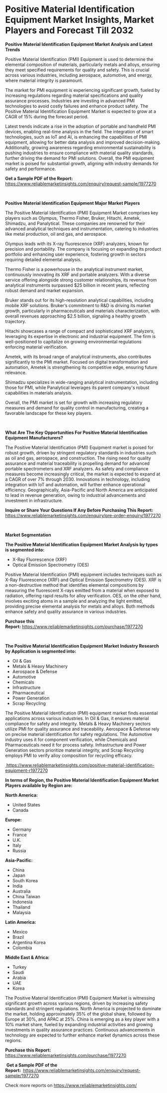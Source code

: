 <p><h1>Positive Material Identification Equipment Market Insights, Market Players and Forecast Till 2032</h1></p><p><strong>Positive Material Identification Equipment Market Analysis and Latest Trends</strong></p>
<p><p>Positive Material Identification (PMI) Equipment is used to determine the elemental composition of materials, particularly metals and alloys, ensuring they meet specified requirements for quality and safety. This is crucial across various industries, including aerospace, automotive, and energy, where material integrity is paramount. </p><p>The market for PMI equipment is experiencing significant growth, fueled by increasing regulations regarding material specifications and quality assurance processes. Industries are investing in advanced PMI technologies to avoid costly failures and enhance product safety. The Positive Material Identification Equipment Market is expected to grow at a CAGR of 15% during the forecast period. </p><p>Latest trends indicate a rise in the adoption of portable and handheld PMI devices, enabling real-time analysis in the field. The integration of smart technologies, such as IoT and AI, is enhancing the capabilities of PMI equipment, allowing for better data analysis and improved decision-making. Additionally, growing awareness regarding environmental sustainability is pushing industries to ensure compliance with material quality standards, further driving the demand for PMI solutions. Overall, the PMI equipment market is poised for substantial growth, aligning with industry demands for safety and performance.</p></p>
<p><strong>Get a Sample PDF of the Report:&nbsp;</strong> <a href="https://www.reliablemarketinsights.com/enquiry/request-sample/1977270?utm_campaign=2287&utm_medium=2&utm_source=Github&utm_content=ia&utm_term=20022025&utm_id=positive-material-identification-equipment">https://www.reliablemarketinsights.com/enquiry/request-sample/1977270</a></p>
<p>&nbsp;</p>
<p><strong>Positive Material Identification Equipment Major Market Players</strong></p>
<p><p>The Positive Material Identification (PMI) Equipment Market comprises key players such as Olympus, Thermo Fisher, Bruker, Hitachi, Ametek, Shimadzu, and Panalytical. These companies are renowned for their advanced analytical techniques and instrumentation, catering to industries like metal production, oil and gas, and aerospace.</p><p>Olympus leads with its X-ray fluorescence (XRF) analyzers, known for precision and portability. The company is focusing on expanding its product portfolio and enhancing user experience, fostering growth in sectors requiring detailed elemental analysis.</p><p>Thermo Fisher is a powerhouse in the analytical instrument market, continuously innovating its XRF and portable analyzers. With a diverse service offering alongside strong customer relationships, its revenue from analytical instruments surpassed $25 billion in recent years, reflecting robust demand and market expansion.</p><p>Bruker stands out for its high-resolution analytical capabilities, including mobile XRF solutions. Bruker’s commitment to R&D is driving its market growth, particularly in pharmaceuticals and materials characterization, with overall revenues approaching $2.5 billion, signaling a healthy growth trajectory.</p><p>Hitachi showcases a range of compact and sophisticated XRF analyzers, leveraging its expertise in electronic and industrial equipment. The firm is well-positioned to capitalize on growing environmental regulations enforcing material verification.</p><p>Ametek, with its broad range of analytical instruments, also contributes significantly to the PMI market. Focused on digital transformation and automation, Ametek is strengthening its competitive edge, ensuring future relevance.</p><p>Shimadzu specializes in wide-ranging analytical instrumentation, including those for PMI, while Panalytical leverages its parent company's robust capabilities in materials analysis.</p><p>Overall, the PMI market is set for growth with increasing regulatory measures and demand for quality control in manufacturing, creating a favorable landscape for these key players.</p></p>
<p>&nbsp;</p>
<p><strong>What Are The Key Opportunities For Positive Material Identification Equipment Manufacturers?</strong></p>
<p><p>The Positive Material Identification (PMI) Equipment market is poised for robust growth, driven by stringent regulatory standards in industries such as oil and gas, aerospace, and construction. The rising need for quality assurance and material traceability is propelling demand for advanced portable spectrometers and XRF analyzers. As safety and compliance measures become increasingly critical, the market is expected to expand at a CAGR of over 7% through 2030. Innovations in technology, including integration with IoT and automation, will further enhance operational efficiency. Geographically, Asia-Pacific and North America are anticipated to lead in revenue generation, owing to industrial advancements and investment in infrastructure.</p></p>
<p><strong>Inquire or Share Your Questions If Any Before Purchasing This Report:</strong> <a href="https://www.reliablemarketinsights.com/enquiry/pre-order-enquiry/1977270?utm_campaign=2287&utm_medium=2&utm_source=Github&utm_content=ia&utm_term=20022025&utm_id=positive-material-identification-equipment">https://www.reliablemarketinsights.com/enquiry/pre-order-enquiry/1977270</a></p>
<p>&nbsp;</p>
<p><strong>Market Segmentation</strong></p>
<p><strong>The Positive Material Identification Equipment Market Analysis by types is segmented into:</strong></p>
<p><ul><li>X-Ray Fluorescence (XRF)</li><li>Optical Emission Spectrometry (OES)</li></ul></p>
<p><p>Positive Material Identification (PMI) equipment includes techniques such as X-Ray Fluorescence (XRF) and Optical Emission Spectrometry (OES). XRF is a non-destructive method that identifies elemental compositions by measuring the fluorescent X-rays emitted from a material when exposed to radiation, offering rapid results for alloy verification. OES, on the other hand, involves exciting atoms in a sample and analyzing the light emitted, providing precise elemental analysis for metals and alloys. Both methods enhance safety and quality assurance in various industries.</p></p>
<p><strong>Purchase this Report:&nbsp;</strong><a href="https://www.reliablemarketinsights.com/purchase/1977270?utm_campaign=2287&utm_medium=2&utm_source=Github&utm_content=ia&utm_term=20022025&utm_id=positive-material-identification-equipment">https://www.reliablemarketinsights.com/purchase/1977270</a></p>
<p>&nbsp;</p>
<p><strong>The Positive Material Identification Equipment Market Industry Research by Application is segmented into:</strong></p>
<p><ul><li>Oil & Gas</li><li>Metals & Heavy Machinery</li><li>Aerospace & Defense</li><li>Automotive</li><li>Chemicals</li><li>Infrastructure</li><li>Pharmaceutical</li><li>Power Generation</li><li>Scrap Recycling</li></ul></p>
<p><p>The Positive Material Identification (PMI) equipment market finds essential applications across various industries. In Oil & Gas, it ensures material compliance for safety and integrity. Metals & Heavy Machinery sectors utilize PMI for quality assurance and traceability. Aerospace & Defense rely on precise material identification for safety regulations. The Automotive industry uses it for component verification, while Chemicals and Pharmaceuticals need it for process safety. Infrastructure and Power Generation sectors prioritize material integrity, and Scrap Recycling employs PMI to verify alloy composition for recycling efficacy.</p></p>
<p><a href="https://www.reliablemarketinsights.com/positive-material-identification-equipment-r1977270?utm_campaign=2287&utm_medium=2&utm_source=Github&utm_content=ia&utm_term=20022025&utm_id=positive-material-identification-equipment">&nbsp;https://www.reliablemarketinsights.com/positive-material-identification-equipment-r1977270</a></p>
<p><strong>In terms of Region, the Positive Material Identification Equipment Market Players available by Region are:</strong></p>
<p>
    <p> <strong> North America: </strong>
        <ul>
            <li>United States</li>
            <li>Canada</li>
        </ul>
        </p> 
    <p> <strong> Europe: </strong>
        <ul>
            <li>Germany</li>
            <li>France</li>
            <li>U.K.</li>
            <li>Italy</li>
            <li>Russia</li>
        </ul>
        </p> 
    <p> <strong> Asia-Pacific: </strong>
        <ul>
            <li>China</li>
            <li>Japan</li>
            <li>South Korea</li>
            <li>India</li>
            <li>Australia</li>
            <li>China Taiwan</li>
            <li>Indonesia</li>
            <li>Thailand</li>
            <li>Malaysia</li>
        </ul>
        </p> 
    <p> <strong> Latin America: </strong>
        <ul>
            <li>Mexico</li>
            <li>Brazil</li>
            <li>Argentina Korea</li>
            <li>Colombia</li>
        </ul>
        </p> 
    <p> <strong> Middle East & Africa: </strong>
        <ul>
            <li>Turkey</li>
            <li>Saudi</li>
            <li>Arabia</li>
            <li>UAE</li>
            <li>Korea</li>
        </ul>
    </p>
    </p>
<p><p>The Positive Material Identification (PMI) Equipment Market is witnessing significant growth across various regions, driven by increasing safety standards and stringent regulations. North America is projected to dominate the market, holding approximately 35% of the global share, followed by Europe at 30%, and APAC at 25%. China is emerging as a key player with a 10% market share, fueled by expanding industrial activities and growing investments in quality assurance practices. Continuous advancements in technology are expected to further enhance market dynamics across these regions.</p></p>
<p><strong>Purchase this Report: </strong><a href="https://www.reliablemarketinsights.com/purchase/1977270?utm_campaign=2287&utm_medium=2&utm_source=Github&utm_content=ia&utm_term=20022025&utm_id=positive-material-identification-equipment">https://www.reliablemarketinsights.com/purchase/1977270</a></p>
<p>&nbsp;<strong>Get a Sample PDF of the Report:&nbsp;&nbsp;</strong><a href="https://www.reliablemarketinsights.com/enquiry/request-sample/1977270?utm_campaign=2287&utm_medium=2&utm_source=Github&utm_content=ia&utm_term=20022025&utm_id=positive-material-identification-equipment">https://www.reliablemarketinsights.com/enquiry/request-sample/1977270</a></p>
<p><strong></strong></p>
<p>Check more reports on <a href="https://www.reliablemarketinsights.com/?utm_campaign=2287&utm_medium=2&utm_source=Github&utm_content=ia&utm_term=20022025&utm_id=positive-material-identification-equipment">https://www.reliablemarketinsights.com/</a></p>